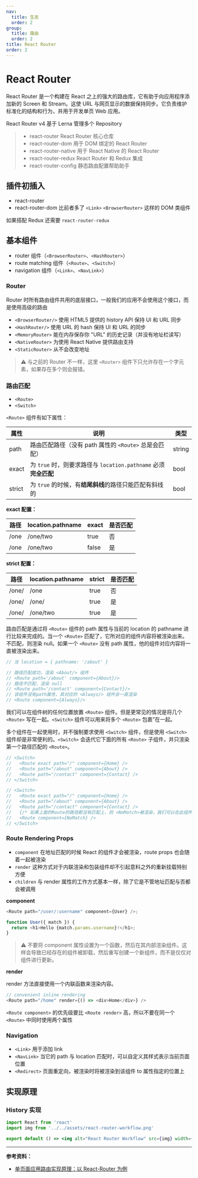 ```yaml
---
nav:
  title: 生态
  order: 2
group:
  title: 路由
  order: 2
title: React Router
order: 2
---
```


# React Router

React Router 是一个构建在 React 之上的强大的路由库，它有助于向应用程序添加新的 Screen 和 Stream。这使 URL 与网页显示的数据保持同步。它负责维护标准化的结构和行为，并用于开发单页 Web 应用。

React Router v4 基于 Lerna 管理多个 Repository

> - react-router React Router 核心仓库
> - react-router-dom 用于 DOM 绑定的 React Router
> - react-router-native 用于 React Native 的 React Router
> - react-router-redux React Router 和 Redux 集成
> - react-router-config 静态路由配置帮助助手

## 插件初插入

- react-router
- react-router-dom 比前者多了 `<Link>` `<BrowserRouter>` 这样的 DOM 类组件

如果搭配 Redux 还需要 `react-router-redux`

## 基本组件

- router 组件（`<BrowserRouter>`、`<HashRouter>`）
- route matching 组件（`<Route>`、`<Switch>`）
- navigation 组件（`<Link>`、`<NavLink>`）

### Router

Router 时所有路由组件共用的底层接口，一般我们的应用不会使用这个接口，而是使用高级的路由

- `<BrowserRouter/>` 使用 HTML5 提供的 history API 保持 UI 和 URL 同步
- `<HashRouter/>` 使用 URL 的 hash 保持 UI 和 URL 的同步
- `<MemoryRouter>` 能在内存保存你 "URL" 的历史记录（并没有地址栏读写）
- `<NativeRouter>` 为使用 React Native 提供路由支持
- `<StaticRouter>` 从不会改变地址

> ⚠️ 与之前的 Router 不一样，这里 `<Router>` 组件下只允许存在一个字元素，如果存在多个则会报错。

### 路由匹配

- `<Route>`
- `<Switch>`

`<Route>` 组件有如下属性：

| 属性   | 说明                                                            | 类型   |
| ------ | --------------------------------------------------------------- | ------ |
| path   | 路由匹配路径（没有 path 属性的 `<Route>` 总是会匹配）           | string |
| exact  | 为 `true` 时，则要求路径与 `location.pathname` 必须**完全匹配** | bool   |
| strict | 为 `true` 的时候，有**结尾斜线**的路径只能匹配有斜线的          | bool   |

**exact 配置：**

| 路径 | location.pathname | exact | 是否匹配 |
| ---- | ----------------- | ----- | -------- |
| /one | /one/two          | true  | 否       |
| /one | /one/two          | false | 是       |

**strict 配置：**

| 路径  | location.pathname | strict | 是否匹配 |
| ----- | ----------------- | ------ | -------- |
| /one/ | /one              | true   | 否       |
| /one/ | /one/             | true   | 是       |
| /one/ | /one/two          | true   | 是       |

路由匹配是通过将 `<Route>` 组件的 path 属性与当前的 location 的 pathname 进行比较来完成的。当一个 `<Route>` 匹配了，它所对应的组件内容将被渲染出来。 不匹配，则渲染 null。如果一个 `<Route>` 没有 path 属性，他的组件对应内容将一直被渲染出来。

```js
// 当 location = { pathname: '/about' }

// 路径匹配成功，渲染 <About/> 组件
// <Route path='/about' component={About}/>
// 路径不匹配，渲染 null
// <Route path='/contact' component={Contact}/>
// 该组件没有path属性，其对应的 <Always/> 组件会一直渲染
// <Route component={Always}/>
```

我们可以在组件树的任何位置放置 `<Route>` 组件。但是更常见的情况是将几个 `<Route>` 写在一起。`<Switch>` 组件可以用来将多个 `<Route>` 包裹”在一起。

多个组件在一起使用时，并不强制要求使用 `<Switch>` 组件，但是使用 `<Switch>` 组件却是非常便利的。`<Switch>` 会迭代它下面的所有 `<Route>` 子组件，并只渲染第一个路径匹配的 `<Route>`。

```js
// <Switch>
//   <Route exact path="/" component={Home} />
//   <Route path="/about" component={About} />
//   <Route path="/contact" component={Contact} />
// </Switch>

// <Switch>
//   <Route exact path="/" component={Home} />
//   <Route path="/about" component={About} />
//   <Route path="/contact" component={Contact} />
//   {/* 如果上面的Route的路径都没有匹配上，则 <NoMatch>被渲染，我们可以在此组件中返回404 */}
//   <Route component={NoMatch} />
// </Switch>
```

### Route Rendering Props

- `component` 在地址匹配的时候 React 的组件才会被渲染，route props 也会随着一起被渲染
- `render` 这种方式对于内联渲染和包装组件却不引起意料之外的重新挂载特别方便
- `children` 与 render 属性的工作方式基本一样，除了它是不管地址匹配与否都会被调用

**component**

```js
<Route path="/user/:username" component={User} />;

function User({ match }) {
  return <h1>Hello {match.params.username}!</h1>;
}
```

> ⚠️ 不要将 component 属性设置为一个函数，然后在其内部渲染组件。这样会导致已经存在的组件被卸载，然后重写创建一个新组件，而不是仅仅对组件进行更新。

**render**

render 方法直接使用一个内联函数来渲染内容。

```js
// convenient inline rendering
<Route path="/home" render={() => <div>Home</div>} />
```

`<Route component>` 的优先级要比 `<Route render>` 高，所以不要在同一个 `<Route>` 中同时使用两个属性

### Navigation

- `<Link>` 用于添加 link
- `<NavLink>` 当它的 path 与 location 匹配时，可以自定义其样式表示当前页面位置
- `<Redirect>` 页面重定向，被渲染时将被渲染到该组件 to 属性指定的位置上

## 实现原理

### History 实现

```jsx | inline
import React from 'react'
import img from '../../assets/react-router-workflow.png'

export default () => <img alt="React Router Workflow" src={img} width={640} />
```

---

**参考资料：**

- [单页面应用路由实现原理：以 React-Router 为例](https://github.com/youngwind/blog/issues/109)
